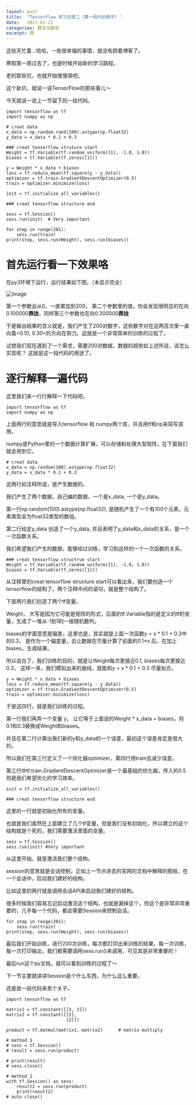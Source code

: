 ```yaml
---
layout: post
title:  "TensorFlow 学习记录二（第一段代码例子）"
date:   2017-01-21
categories: 算法与数学
excerpt: 嗯
---
```


这些天忙着...哈哈，一些很幸福的事情，就没有顾着博客了。

寒假第一周过去了，也是时候开始新的学习路程。

老的那些坑，也就开始慢慢填吧。

这个新坑，就说一说TensorFlow的那些事儿～

今天就说一说上一节留下的一段代码。

```
import tensorflow as tf 
import numpy as np 

# creat data
x_data = np.random.rand(100).astype(np.float32)
y_data = x_data * 0.1 + 0.3

### creat tensorflow struture start
Weight = tf.Variable(tf.random_uniform([1], -1.0, 1.0))
biases = tf.Variable(tf.zeros([1]))

y = Weight * x_data + biases
loss = tf.reduce_mean(tf.square(y - y_data))
optimizer = tf.train.GradientDescentOptimizer(0.5)
train = optimizer.minimize(loss)

init = tf.initialize_all_variables()

### creat tensorflow structure end

sess = tf.Session()
sess.run(init)  # Very important

for step in range(201):
    sess.run(train)
print(step, sess.run(Weight), sess.run(biases))
```


# 首先运行看一下效果咯

在py3环境下运行，运行结果如下图。（未显示完全）

![image](http://p1.bpimg.com/1949/1d048465033311a5.png) 

第一个参数会从0，一直累加到200， 第二个参数里的值，你会发现很明显的在向0.100000**靠拢**，同样第三个参数也在向0.300000**靠拢**

于是输出结果的含义就是，我们产生了200对数字，这些数字对在这两百次里一直向着<0.10, 0.30>的方向在努力。这就是一个非常简单的训练的过程了。

试想我们现在遇到了一个需求，需要200对数据，数据的趋势如上述所说，该怎么实现呢？ 这就是这一段代码的用途了。

# 逐行解释一遍代码

这里我们来一行行解释一下代码吧。

```
import tensorflow as tf
import numpy as np
```

上面两行的意思就是导入tensorflow 和 numpy两个库，并且用tf和np来简写调用。

numpy是Python里的一个数据计算扩展，可以存储和处理大型矩阵，在下面我们就会用到它。

```
# creat data
x_data = np.random(100).astype(np.float32)
y_data = x_data * 0.1 + 0.3
```

这两行如注释所说，是产生数据的。

我们产生了两个数据，自己编的数据，一个是x_data, 一个是y_data。

第一行np.random(100).astype(np.float32), 是随机产生了一个有100个元素，元素类型全为float32类型的数组。

第二行给定y_data 创造了一个y_data, 并且表明了y_data和x_data的关系，是一个一次函数关系。

我们希望我们产生的数据，能够经过训练，学习到这样的一个一次函数的关系。

```
### creat tensorflow structrue start
Weight = tf.Variable(tf.random_uniform([1], -1.0, 1.0))
biases = tf.Variable(tf.zeros([1]))
```

从注释里的creat tensorflow structure start可以看出来，我们要创造一个tensorflow的结构了。两个注释中间的语句，就是整个结构了。

下面两行我们创造了两个tf变量。

Weight， 大写是因为它可能是矩阵的形式，后面的tf.Variable指的是定义的tf的变量，生成了一堆从-1到1的一维随机数列。

biases的字面意思是偏差，这里也是，其实就是上面一次函数y = x * 0.1 + 0.3中的0.3， 是作为一个偏差量，去让数据在尽量计算了前面的0.1*x 后，在加上biases，生成结果。

所以说白了，我们训练的目的，就是让Weight每次更接近0.1, biases每次更接近0.3， 这样一来，我们模拟出来的曲线，就能和y = x * 0.1 + 0.3 尽量拟合。

```
y = Weight * x_data + biases
loss = tf.reduce_mean(tf.square(y - y_data))
optimizer = tf.train.GradientDescentOptimizer(0.5)
train = optimizer.minimize(loss)
```

于是这四行，就是我们训练的过程。

第一行我们再弄一个变量 y， 让它等于上面说的Weight * x_data + biases，将0.1和0.3替换成Weight和biases。

并且在第二行计算出我们新的y和y_data的一个误差，最初这个误差肯定是很大的。

所以我们在第三行定义了一个优化器optimizer，第四行用train去减少误差。

第三行中tf.train.GradientDescentOptimizer是一个最基础的优化器，传入的0.5则是我们希望优化的学习效率。

```
init = tf.initialize_all_variables()

### creat tensorflow structure end
```

这里的一行就是初始化所有的变量。

也就是我们虽然在上面建立了几个tf变量，但是我们没有初始化，所以建立的这个结构就是个死的，我们需要激活里面的变量。

```
sess = tf.Session()
sess.run(init) #Very important
```
从这里开始，就是激活我们整个结构。

session的意思就是会话控制，正如上一节点进去的官网的文档中解释的那般，在一个会话中，启动我们建好的结构。

比如这里的两行就是调用会话API来启动我们建好的结构。

很多时候我们容易忘记启动激活这个结构，也就是漏掉这个，但这个是非常非常重要的，几乎每一个代码，都会需要Session来控制会话。

```
for step in range(201):
	sess.run(train)
print(step, sess.run(Weight), sess.run(biases))
```
最后我们开始训练，进行200次训练，每次都打印出来训练的结果，每一次训练，每一次打印输出，我们都需要调用sess.run()来调用，可见其是非常重要的！

最后run这个py文档，就可以看到训练的过程了～

下一节主要就讲讲Session是个什么东西，为什么这么重要。

还是放一段代码来卖个关子。

```
import tensorflow as tf 

matrix1 = tf.constant([[3, 3]])
matrix2 = tf.constant([[2], 
	                   [2]])

product = tf.matmul(matrix1, matrix2)      # matrix multiply

# method 1
# sess = tf.Session()
# result = sess.run(product)

# print(result)
# sess.close()

# method 2
with tf.Session() as sess:
	result2 = sess.run(product)
	print(result2)
# auto close()
```


